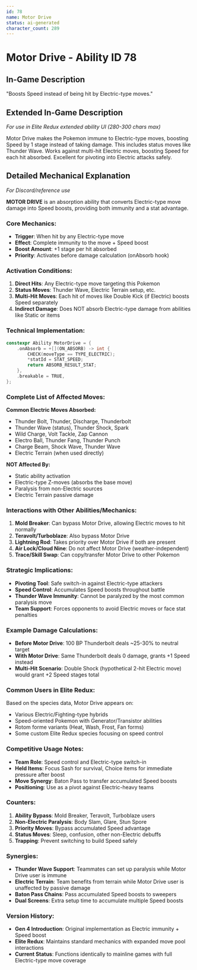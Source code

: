 ```yaml
---
id: 78
name: Motor Drive
status: ai-generated
character_count: 289
---
```


# Motor Drive - Ability ID 78

## In-Game Description
"Boosts Speed instead of being hit by Electric-type moves."

## Extended In-Game Description
*For use in Elite Redux extended ability UI (280-300 chars max)*

Motor Drive makes the Pokemon immune to Electric-type moves, boosting Speed by 1 stage instead of taking damage. This includes status moves like Thunder Wave. Works against multi-hit Electric moves, boosting Speed for each hit absorbed. Excellent for pivoting into Electric attacks safely.

## Detailed Mechanical Explanation
*For Discord/reference use*

**MOTOR DRIVE** is an absorption ability that converts Electric-type move damage into Speed boosts, providing both immunity and a stat advantage.

### Core Mechanics:
- **Trigger**: When hit by any Electric-type move
- **Effect**: Complete immunity to the move + Speed boost
- **Boost Amount**: +1 stage per hit absorbed
- **Priority**: Activates before damage calculation (onAbsorb hook)

### Activation Conditions:
1. **Direct Hits**: Any Electric-type move targeting this Pokemon
2. **Status Moves**: Thunder Wave, Electric Terrain setup, etc.
3. **Multi-Hit Moves**: Each hit of moves like Double Kick (if Electric) boosts Speed separately
4. **Indirect Damage**: Does NOT absorb Electric-type damage from abilities like Static or items

### Technical Implementation:
```c
constexpr Ability MotorDrive = {
    .onAbsorb = +[](ON_ABSORB) -> int {
        CHECK(moveType == TYPE_ELECTRIC);
        *statId = STAT_SPEED;
        return ABSORB_RESULT_STAT;
    },
    .breakable = TRUE,
};
```

### Complete List of Affected Moves:
**Common Electric Moves Absorbed:**
- Thunder Bolt, Thunder, Discharge, Thunderbolt
- Thunder Wave (status), Thunder Shock, Spark
- Wild Charge, Volt Tackle, Zap Cannon
- Electro Ball, Thunder Fang, Thunder Punch
- Charge Beam, Shock Wave, Thunder Wave
- Electric Terrain (when used directly)

**NOT Affected By:**
- Static ability activation
- Electric-type Z-moves (absorbs the base move)
- Paralysis from non-Electric sources
- Electric Terrain passive damage

### Interactions with Other Abilities/Mechanics:
1. **Mold Breaker**: Can bypass Motor Drive, allowing Electric moves to hit normally
2. **Teravolt/Turboblaze**: Also bypass Motor Drive
3. **Lightning Rod**: Takes priority over Motor Drive if both are present
4. **Air Lock/Cloud Nine**: Do not affect Motor Drive (weather-independent)
5. **Trace/Skill Swap**: Can copy/transfer Motor Drive to other Pokemon

### Strategic Implications:
- **Pivoting Tool**: Safe switch-in against Electric-type attackers
- **Speed Control**: Accumulates Speed boosts throughout battle
- **Thunder Wave Immunity**: Cannot be paralyzed by the most common paralysis move
- **Team Support**: Forces opponents to avoid Electric moves or face stat penalties

### Example Damage Calculations:
- **Before Motor Drive**: 100 BP Thunderbolt deals ~25-30% to neutral target
- **With Motor Drive**: Same Thunderbolt deals 0 damage, grants +1 Speed instead
- **Multi-Hit Scenario**: Double Shock (hypothetical 2-hit Electric move) would grant +2 Speed stages total

### Common Users in Elite Redux:
Based on the species data, Motor Drive appears on:
- Various Electric/Fighting-type hybrids
- Speed-oriented Pokemon with Generator/Transistor abilities
- Rotom forme variants (Heat, Wash, Frost, Fan forms)
- Some custom Elite Redux species focusing on speed control

### Competitive Usage Notes:
- **Team Role**: Speed control and Electric-type switch-in
- **Held Items**: Focus Sash for survival, Choice items for immediate pressure after boost
- **Move Synergy**: Baton Pass to transfer accumulated Speed boosts
- **Positioning**: Use as a pivot against Electric-heavy teams

### Counters:
1. **Ability Bypass**: Mold Breaker, Teravolt, Turboblaze users
2. **Non-Electric Paralysis**: Body Slam, Glare, Stun Spore
3. **Priority Moves**: Bypass accumulated Speed advantage
4. **Status Moves**: Sleep, confusion, other non-Electric debuffs
5. **Trapping**: Prevent switching to build Speed safely

### Synergies:
- **Thunder Wave Support**: Teammates can set up paralysis while Motor Drive user is immune
- **Electric Terrain**: Team benefits from terrain while Motor Drive user is unaffected by passive damage
- **Baton Pass Chains**: Pass accumulated Speed boosts to sweepers
- **Dual Screens**: Extra setup time to accumulate multiple Speed boosts

### Version History:
- **Gen 4 Introduction**: Original implementation as Electric immunity + Speed boost
- **Elite Redux**: Maintains standard mechanics with expanded move pool interactions
- **Current Status**: Functions identically to mainline games with full Electric-type move coverage